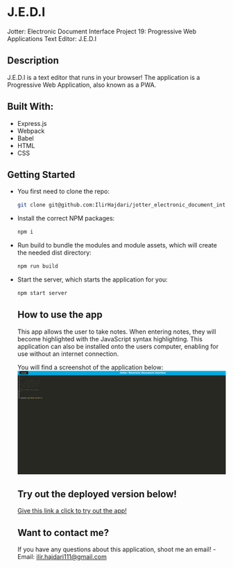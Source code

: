 # J.E.D.I 
Jotter: Electronic Document Interface
Project 19: Progressive Web Applications Text Editor: J.E.D.I

## Description

J.E.D.I is a text editor that runs in your browser! The application is a Progressive Web Application, also known as a PWA.

## Built With:
- Express.js
- Webpack
- Babel
- HTML
- CSS

## Getting Started

- You first need to clone the repo:
  ```sh
  git clone git@github.com:IlirHajdari/jotter_electronic_document_interface
  ```
- Install the correct NPM packages:
  ```sh
  npm i
  ```
- Run build to bundle the modules and module assets, which will create the needed dist directory:
  ```sh
  npm run build
  ```
- Start the server, which starts the application for you:
  ```sh
  npm start server
  ```

  ## How to use the app

  This app allows the user to take notes. When entering notes, they will become highlighted with the JavaScript syntax highlighting.
  This application can also be installed onto the users computer, enabling for use without an internet connection.

  You will find a screenshot of the application below:
  ![screenshot](./client/src/images/JEDI.png)

  ## Try out the deployed version below!

  [Give this link a click to try out the app!](https://j-e-d-i-a588d6870c22.herokuapp.com/)


  ## Want to contact me?

  If you have any questions about this application, shoot me an email!
  -Email: ilir.hajdari111@gmail.com
